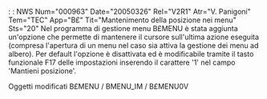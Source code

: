  :  : NWS Num="000963" Date="20050326" Rel="V2R1" Atr="V. Panigoni" Tem="TEC" App="B£" Tit="Mantenimento della posizione nei menu" Sts="20"
Nel programma di gestione menu B£MENU è stata aggiunta un'opzione che permette di mantenere il cursore sull'ultima azione eseguita (compresa l'apertura di un menu nel caso sia attiva la gestione dei menu ad albero).
Per default l'opzione è disattivata ed è modificabile tramite il tasto funzionale F17 delle impostazioni inserendo il carattere '1' nel campo 'Mantieni posizione'.

Oggetti modificati
B£MENU / BMENU_IM / B£MENU0V
